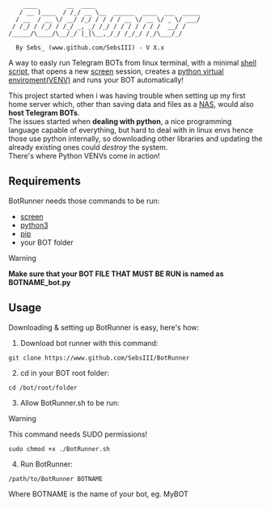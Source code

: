 ```
    ____        __  ____                             
   / __ )____  / /_/ __ \__  ______  ____  ___  _____
  / __  / __ \/ __/ /_/ / / / / __ \/ __ \/ _ \/ ___/
 / /_/ / /_/ / /_/ _, _/ /_/ / / / / / / /  __/ /    
/_____/\____/\__/_/ |_|\__,_/_/ /_/_/ /_/\___/_/

  By Sebs_ (www.github.com/SebsIII) - V X.x

```   
A way to easly run Telegram BOTs from linux terminal, with a minimal [shell script](https://www.shellscript.sh/), that opens a new [screen](https://www.geeksforgeeks.org/linux-unix/screen-command-in-linux-with-examples/) session, creates a [python virtual enviroment(VENV)](https://docs.python.org/3/library/venv.html) and runs your BOT automatically!

This project started when i was having trouble when setting up my first home server which, other than saving data and files as a [NAS](https://it.wikipedia.org/wiki/Network_Attached_Storage), would also **host Telegram BOTs**. <br>
The issues started when **dealing with python**, a nice programming language capable of everything, but hard to deal with in linux envs hence those use python internally, so downloading other libraries and updating the already existing ones could *destroy* the system. <br>
There's where Python VENVs come in action!

##  Requirements
BotRunner needs those commands to be run:
- [screen](https://www.geeksforgeeks.org/linux-unix/screen-command-in-linux-with-examples/)
- [python3](https://www.python.org/)
- [pip](https://pypi.org/project/pip/)
- your BOT folder

> [!WARNING]
> **Make sure that your BOT FILE THAT MUST BE RUN is named as BOTNAME_bot.py**

## Usage

Downloading & setting up BotRunner is easy, here's how:

1. Download bot runner with this command:
```
git clone https://www.github.com/SebsIII/BotRunner    
```
2. cd in your BOT root folder:
```
cd /bot/root/folder
```

3. Allow BotRunner.sh to be run:
> [!WARNING]
> This command needs SUDO permissions! 
```
sudo chmod +x ./BotRunner.sh
```
4. Run BotRunner:
```
/path/to/BotRunner BOTNAME
```
Where BOTNAME is the name of your bot, eg. MyBOT
